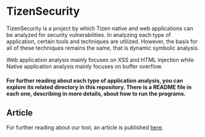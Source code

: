 # TizenSecurity
TizenSecurity is a project by which Tizen native and web applications can be analyzed for security vulnerabilities. In analyzing each type of application, certain tools and techniques are utilized. However, the basis for all of these techniques remains the same, that is dynamic symbolic analysis.

Web application analysis mainly focuses on XSS and HTML injection while Native application analysis mainly focuses on buffer overflow.

#### For further reading about each type of application analysis, you can explore its related directory in this repository. There is a README file in each one, describing in more details, about how to run the programs.


## Article
For further reading about our tool, an article is published [here](https://www.sciencepg.com/journal/paperinfo?journalid=517&doi=10.11648/j.ijics.20230801.11).
